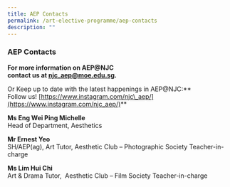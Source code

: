 ```yaml
---
title: AEP Contacts
permalink: /art-elective-programme/aep-contacts
description: ""
---
```

### AEP Contacts

**For more information on AEP@NJC  
contact us at [njc\_aep@moe.edu.sg](mailto:njc_aep@moe.edu.sg).**

Or Keep up to date with the latest happenings in AEP@NJC:**  
Follow us! [https://www.instagram.com/njc\_aep/](https://www.instagram.com/njc_aep/)**

**Ms Eng Wei Ping Michelle**  
Head of Department, Aesthetics

**Mr Ernest Yeo**  
SH/AEP(ag), Art Tutor, Aesthetic Club – Photographic Society Teacher-in-charge

**Ms Lim Hui Chi** <br>Art & Drama Tutor,  Aesthetic Club – Film Society Teacher-in-charge
